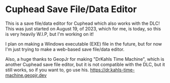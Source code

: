 # Cuphead Save File/Data Editor
This is a save file/data editor for Cuphead which also works with the DLC! This was just started on August 19, of 2023, which for me, is today, so this is very heavily W.I.P, but I'm working on it!

I plan on making a Windows executable (EXE) file in the future, but for now I'm just trying to make a web-based save file/data editor.

Also, a huge thanks to GeopJr for making "DrKahls Time Machine", which is another Cuphead save file editor, but it is not compatible with the DLC, but it still works, so if you want to, go use his.
https://dr.kahls-time-machine.geopjr.dev
